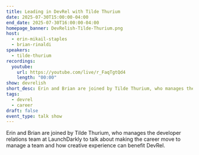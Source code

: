 ```yaml
---
title: Leading in DevRel with Tilde Thurium
date: 2025-07-30T15:00:00-04:00
end_date: 2025-07-30T16:00:00-04:00
homepage_banner: DevRelish-Tilde-Thurium.png
host:
  - erin-mikail-staples
  - brian-rinaldi
speakers:
  - tilde-thurium
recordings:
  youtube:
    url: https://youtube.com/live/r_FaqTgtQd4
    length: "00:00"
show: devrelish
short_desc: Erin and Brian are joined by Tilde Thurium, who manages the developer relations team at LaunchDarkly to talk about making the career move to manage a team and how creative experience can benefit DevRel.
tags:
  - devrel
  - career
draft: false
event_type: talk show
---
```


Erin and Brian are joined by Tilde Thurium, who manages the developer relations team at LaunchDarkly to talk about making the career move to manage a team and how creative experience can benefit DevRel.
